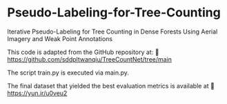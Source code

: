 # Pseudo-Labeling-for-Tree-Counting
Iterative Pseudo-Labeling for Tree Counting in Dense Forests Using Aerial Imagery and Weak Point Annotations


This code is adapted from the GitHub repository at:
🔗 https://github.com/sddpltwanqiu/TreeCountNet/tree/main

The script train.py is executed via main.py.

The final dataset that yielded the best evaluation metrics is
available at 
🔗 https://yun.ir/u0veu2


